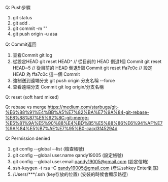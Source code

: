 Q: Push步驟
1. git status
2. git add .
3. git commit -m ""
4. git push origin -u asa

Q: Commit返回
1. 查看Commit
 git log 
2. 從設定HEAD
 git reset HEAD^ // 從目前的 HEAD 倒退1個 Commit
 git reset HEAD~5 // 從目前的 HEAD 倒退5個 Commit
 git reset ffa7c0c // 設定 HEAD 為 ffa7c0c 這一個 Commit
3. 強制送到遠端分支
 git push origin 分支名稱 --force
4. 查看遠端分支 Commit
 git log origin/分支名稱

Q: reset (soft hard mixed)

Q: rebase vs merge
https://medium.com/starbugs/git-%E6%88%91%E4%BB%A5%E7%82%BA%E7%9A%84-git-rebase-%E8%88%87%E5%92%8C-git-merge-%E5%81%9A%E5%90%88%E4%BD%B5%E5%88%86%E6%94%AF%E7%9A%84%E5%B7%AE%E7%95%B0-cacd3f45294d

Q: Permission denied
1. git config --global --list (檢查帳號)
2. git config --global user.name qandy19005 (設定帳號)
3. git config --global user.email qandy19005@gmail.com (設定信箱)
4. ssh-keygen -t rsa -C qandy19005@gmail.com (產生sshkey Enter到底)
5. /Users/***/.ssh (key存放的位置) (安裝的時候會顯示路徑)